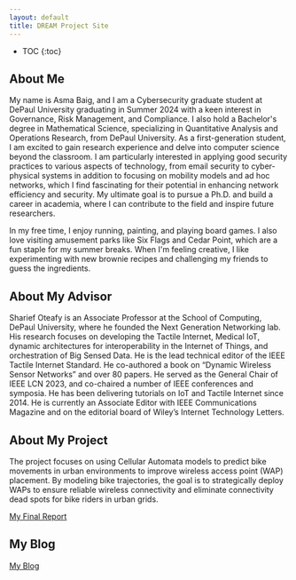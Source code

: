 ```yaml
---
layout: default
title: DREAM Project Site
---
```


* TOC
{:toc}

## About Me
My name is Asma Baig, and I am a Cybersecurity graduate student at DePaul University graduating in Summer 2024 with a keen interest in Governance, Risk Management, and Compliance. I also hold a Bachelor's degree in Mathematical Science, specializing in Quantitative Analysis and Operations Research, from DePaul University. As a first-generation student, I am excited to gain research experience and delve into computer science beyond the classroom. I am particularly interested in applying good security practices to various aspects of technology, from email security to cyber-physical systems in addition to focusing on mobility models and ad hoc networks, which I find fascinating for their potential in enhancing network efficiency and security. My ultimate goal is to pursue a Ph.D. and build a career in academia, where I can contribute to the field and inspire future researchers.

In my free time, I enjoy running, painting, and playing board games. I also love visiting amusement parks like Six Flags and Cedar Point, which are a fun staple for my summer breaks. When I'm feeling creative, I like experimenting with new brownie recipes and challenging my friends to guess the ingredients.

## About My Advisor

Sharief Oteafy is an Associate Professor at the School of Computing, DePaul University, where he founded the Next Generation Networking lab. His research focuses on developing the Tactile Internet, Medical IoT, dynamic architectures for interoperability in the Internet of Things, and orchestration of Big Sensed Data. He is the lead technical editor of the IEEE Tactile Internet Standard. He co-authored a book on “Dynamic Wireless Sensor Networks” and over 80 papers. He served as the General Chair of IEEE LCN 2023, and co-chaired a number of IEEE conferences and symposia. He has been delivering tutorials on IoT and Tactile Internet since 2014. He is currently an Associate Editor with IEEE Communications Magazine and on the editorial board of Wiley’s Internet Technology Letters. 
 

## About My Project

The project focuses on using Cellular Automata models to predict bike movements in urban environments to improve wireless access point (WAP) placement. By modeling bike trajectories, the goal is to strategically deploy WAPs to ensure reliable wireless connectivity and eliminate connectivity dead spots for bike riders in urban grids.

[My Final Report](files/dream.pdf)

## My Blog

[My Blog](blog.html)
